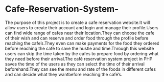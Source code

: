 # Cafe-Reservation-System-

The purpose of this project is to create a cafe reservation website.It
will allow users to create their account and login and manage their
profile.Users can find wide range of cafes near their location.They can
choose the cafe of their wish and can reserve and order food through
the profile before reaching the cafe’s.They even can make payments
for the food they ordered before reaching the café to save the hustle
and time.Through this website users can skip the time taken by the
cafes to prepare food by ordering what they need before their
arrival.The café reservation system project in PHP saves the time of the
users as they can select the time of their arrival beforehand.They can
see the menu and rate of the foods in different cafes and can decide
what they wantbefore reaching the café’s.
